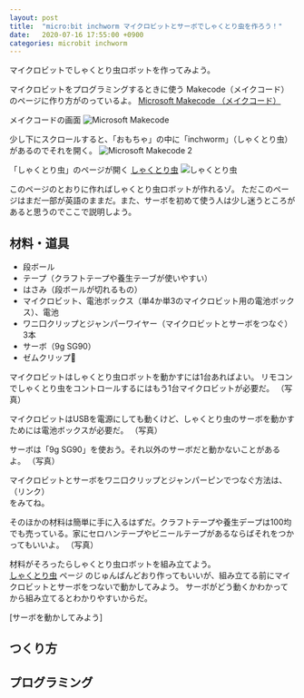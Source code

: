 ```yaml
---
layout: post
title:  "micro:bit inchworm マイクロビットとサーボでしゃくとり虫を作ろう！"
date:   2020-07-16 17:55:00 +0900
categories: microbit inchworm
---
```


マイクロビットでしゃくとり虫ロボットを作ってみよう。

マイクロビットをプログラミングするときに使う Makecode（メイクコード）のページに作り方がのっているよ。
[Microsoft Makecode （メイクコード）](https://makecode.microbit.org/)

メイクコードの画面
![Microsoft Makecode](/blog/images/2020-07-16-img001.png)

少し下にスクロールすると、「おもちゃ」の中に「inchworm」（しゃくとり虫）があるのでそれを開く。
![Microsoft Makecode 2](/blog/images/2020-07-16-img002.png)

「しゃくとり虫」のページが開く
[しゃくとり虫](https://makecode.microbit.org/projects/inchworm)
![しゃくとり虫](/blog/images/2020-07-16-img003.png)


このページのとおりに作ればしゃくとり虫ロボットが作れるゾ。
ただこのページはまだ一部が英語のままだ。また、サーボを初めて使う人は少し迷うところがあると思うのでここで説明しよう。

## 材料・道具

* 段ボール
* テープ（クラフトテープや養生テーブが使いやすい）
* はさみ（段ボールが切れるもの）
* マイクロビット、電池ボックス（単4か単3のマイクロビット用の電池ボックス）、電池
* ワニ口クリップとジャンパーワイヤー（マイクロビットとサーボをつなぐ） 3本
* サーボ（9g SG90）
* ゼムクリップ📎

マイクロビットはしゃくとり虫ロボットを動かすには1台あればよい。
リモコンでしゃくとり虫をコントロールするにはもう1台マイクロビットが必要だ。
（写真）

マイクロビットはUSBを電源にしても動くけど、しゃくとり虫のサーボを動かすためには電池ボックスが必要だ。
（写真）

サーボは「9g SG90」を使おう。それ以外のサーボだと動かないことがあるよ。
（写真）

マイクロビットとサーボをワニ口クリップとジャンパーピンでつなぐ方法は、
（リンク）  
をみてね。  

そのほかの材料は簡単に手に入るはずだ。クラフトテープや養生デープは100均でも売っている。家にセロハンテープやビニールテープがあるならばそれをつかってもいいよ。
（写真）

材料がそろったらしゃくとり虫ロボットを組み立てよう。  
[しゃくとり虫](https://makecode.microbit.org/projects/inchworm) ページ
のじゅんばんどおり作ってもいいが、組み立てる前にマイクロビットとサーボをつないで動かしてみよう。
サーボがどう動くかわかってから組み立てるとわかりやすいからだ。

[サーボを動かしてみよう]

## つくり方

## プログラミング